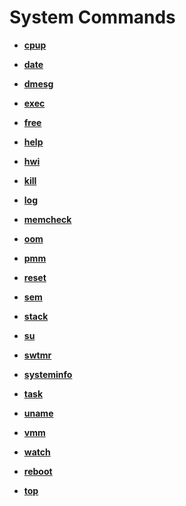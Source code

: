 # System Commands<a name="EN-US_TOPIC_0000001179965831"></a>

-   **[cpup](kernel-small-debug-shell-cmd-cpup.md)**  

-   **[date](kernel-small-debug-shell-cmd-date.md)**  

-   **[dmesg](kernel-small-debug-shell-cmd-dmesg.md)**  

-   **[exec](kernel-small-debug-shell-cmd-exec.md)**  

-   **[free](kernel-small-debug-shell-cmd-free.md)**  

-   **[help](kernel-small-debug-shell-cmd-help.md)**  

-   **[hwi](kernel-small-debug-shell-cmd-hwi.md)**  

-   **[kill](kernel-small-debug-shell-cmd-kill.md)**  

-   **[log](kernel-small-debug-shell-cmd-log.md)**  

-   **[memcheck](kernel-small-debug-shell-cmd-memcheck.md)**  

-   **[oom](kernel-small-debug-shell-cmd-oom.md)**  

-   **[pmm](kernel-small-debug-shell-cmd-pmm.md)**  

-   **[reset](kernel-small-debug-shell-cmd-reset.md)**  

-   **[sem](kernel-small-debug-shell-cmd-sem.md)**  

-   **[stack](kernel-small-debug-shell-cmd-stack.md)**  

-   **[su](kernel-small-debug-shell-cmd-su.md)**  

-   **[swtmr](kernel-small-debug-shell-cmd-swtmr.md)**  

-   **[systeminfo](kernel-small-debug-shell-cmd-sysinfo.md)**  

-   **[task](kernel-small-debug-shell-cmd-task.md)**  

-   **[uname](kernel-small-debug-shell-cmd-uname.md)**  

-   **[vmm](kernel-small-debug-shell-cmd-vmm.md)**  

-   **[watch](kernel-small-debug-shell-cmd-watch.md)**  

-   **[reboot](kernel-small-debug-shell-cmd-reboot.md)**  

-   **[top](kernel-small-debug-shell-cmd-top.md)**  


